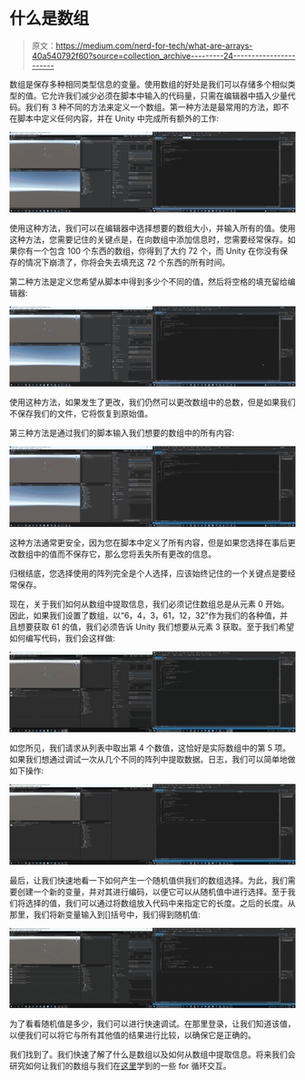 # 什么是数组

> 原文：<https://medium.com/nerd-for-tech/what-are-arrays-40a540792f60?source=collection_archive---------24----------------------->

数组是保存多种相同类型信息的变量。使用数组的好处是我们可以存储多个相似类型的值。它允许我们减少必须在脚本中输入的代码量，只需在编辑器中插入少量代码。我们有 3 种不同的方法来定义一个数组。第一种方法是最常用的方法，即不在脚本中定义任何内容，并在 Unity 中完成所有额外的工作:

![](img/30b15e09f0e6cdd9d8f2bba891851911.png)

使用这种方法，我们可以在编辑器中选择想要的数组大小，并输入所有的值。使用这种方法，您需要记住的关键点是，在向数组中添加信息时，您需要经常保存。如果你有一个包含 100 个东西的数组，你得到了大约 72 个，而 Unity 在你没有保存的情况下崩溃了，你将会失去填充这 72 个东西的所有时间。

第二种方法是定义您希望从脚本中得到多少个不同的值，然后将空格的填充留给编辑器:

![](img/72d4266b83c9eee1cfac16bad84d09bf.png)

使用这种方法，如果发生了更改，我们仍然可以更改数组中的总数，但是如果我们不保存我们的文件，它将恢复到原始值。

第三种方法是通过我们的脚本输入我们想要的数组中的所有内容:

![](img/ec9873d495f4aa5dea1129dcb927c0e7.png)

这种方法通常更安全，因为您在脚本中定义了所有内容，但是如果您选择在事后更改数组中的值而不保存它，那么您将丢失所有更改的信息。

归根结底，您选择使用的阵列完全是个人选择，应该始终记住的一个关键点是要经常保存。

现在，关于我们如何从数组中提取信息，我们必须记住数组总是从元素 0 开始。因此，如果我们设置了数组，以“6，4，3，61，12，32”作为我们的各种值，并且想要获取 61 的值，我们必须告诉 Unity 我们想要从元素 3 获取。至于我们希望如何编写代码，我们会这样做:

![](img/45b3a6cd2cccca02041354d6ee2c96b5.png)

如您所见，我们请求从列表中取出第 4 个数值，这恰好是实际数组中的第 5 项。
如果我们想通过调试一次从几个不同的阵列中提取数据。日志，我们可以简单地做如下操作:

![](img/0465da41c6d191ef8957e30045a7bbef.png)

最后，让我们快速地看一下如何产生一个随机值供我们的数组选择。为此，我们需要创建一个新的变量，并对其进行编码，以便它可以从随机值中进行选择。至于我们将选择的值，我们可以通过将数组放入代码中来指定它的长度。之后的长度。从那里，我们将新变量输入到[]括号中，我们得到随机值:

![](img/85cf63ec014d8ae795f351fa9c7d5bc9.png)

为了看看随机值是多少，我们可以进行快速调试。在那里登录，让我们知道该值，以便我们可以将它与所有其他值的结果进行比较，以确保它是正确的。

我们找到了。我们快速了解了什么是数组以及如何从数组中提取信息。将来我们会研究如何让我们的数组与我们在[这里](/nerd-for-tech/what-are-for-loops-b7215db28e83)学到的一些 for 循环交互。
